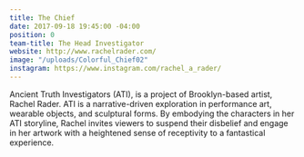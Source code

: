 ```yaml
---
title: The Chief
date: 2017-09-18 19:45:00 -04:00
position: 0
team-title: The Head Investigator
website: http://www.rachelrader.com/
image: "/uploads/Colorful_Chief02"
instagram: https://www.instagram.com/rachel_a_rader/
---
```


Ancient Truth Investigators (ATI), is a project of Brooklyn-based artist, Rachel Rader. ATI is a narrative-driven exploration in performance art, wearable objects, and sculptural forms. By embodying the characters in her ATI storyline, Rachel invites viewers to suspend their disbelief and engage in her artwork with a heightened sense of receptivity to a fantastical experience.